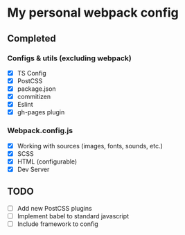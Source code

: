 # My personal webpack config

## Completed

### Configs & utils (excluding webpack)

- [x] TS Config
- [x] PostCSS
- [x] package.json
- [x] commitizen
- [x] Eslint
- [x] gh-pages plugin

### Webpack.config.js

- [x] Working with sources (images, fonts, sounds, etc.)
- [x] SCSS
- [x] HTML (configurable)
- [x] Dev Server

## TODO

- [ ] Add new PostCSS plugins
- [ ] Implement babel to standard javascript
- [ ] Include framework to config
